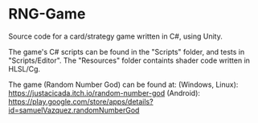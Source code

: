 # RNG-Game
Source code for a card/strategy game written in C#, using Unity.

The game's C# scripts can be found in the "Scripts" folder, and tests in "Scripts/Editor".
The "Resources" folder containts shader code written in HLSL/Cg.

The game (Random Number God) can be found at:
(Windows, Linux): https://justacicada.itch.io/random-number-god
(Android): https://play.google.com/store/apps/details?id=samuelVazquez.randomNumberGod
